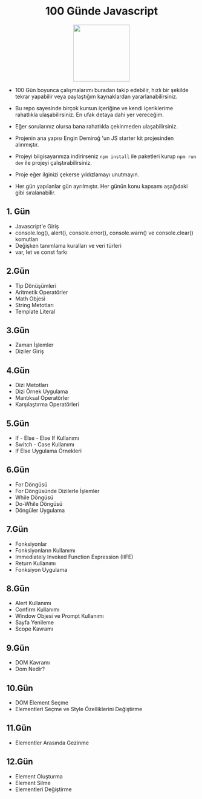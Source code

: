 <div align= "center">
  <h1> 100 Günde Javascript</h1>
  <img src="https://upload.wikimedia.org/wikipedia/commons/thumb/9/99/Unofficial_JavaScript_logo_2.svg/1024px-Unofficial_JavaScript_logo_2.svg.png" width="150px">
</div>


- 100 Gün boyunca çalışmalarımı buradan takip edebilir, hızlı bir şekilde tekrar yapabilir veya paylaştığım kaynaklardan yararlanabilirsiniz.
 
- Bu repo sayesinde birçok kursun içeriğine ve kendi içeriklerime rahatlıkla ulaşabilirsiniz. En ufak detaya dahi yer vereceğim. 

- Eğer sorularınız olursa bana rahatlıkla çekinmeden ulaşabilirsiniz.

- Projenin ana yapısı Engin Demiroğ 'un JS starter kit projesinden alınmıştır.

- Projeyi bilgisayarınıza indirirseniz ```npm install``` ile paketleri kurup ```npm run dev``` ile projeyi çalıştırabilirsiniz.

- Proje eğer ilginizi çekerse yıldızlamayı unutmayın.

- Her gün yapılanlar gün ayrılmıştır. Her günün konu kapsamı aşağıdaki gibi sıralanabilir.

## 1. Gün
- Javascript'e Giriş
- console.log(), alert(), console.error(), console.warn() ve console.clear() komutları 
- Değişken tanımlama kuralları ve veri türleri
- var, let ve const farkı

## 2.Gün
- Tip Dönüşümleri
- Aritmetik Operatörler
- Math Objesi
- String Metotları
- Template Literal

## 3.Gün
- Zaman İşlemler 
- Diziler Giriş 

## 4.Gün
- Dizi Metotları
- Dizi Örnek Uygulama
- Mantıksal Operatörler
- Karşılaştırma Operatörleri

## 5.Gün
- If - Else - Else If Kullanımı
- Switch - Case Kullanımı
- If Else Uygulama Örnekleri

## 6.Gün
- For Döngüsü
- For Döngüsünde Dizilerle İşlemler
- While Döngüsü
- Do-While Döngüsü
- Döngüler Uygulama

## 7.Gün
- Fonksiyonlar
- Fonksiyonların Kullanımı
- Immediately Invoked Function Expression (IIFE)
- Return Kullanımı
- Fonksiyon Uygulama

## 8.Gün
- Alert Kullanımı
- Confirm Kullanımı
- Window Objesi ve Prompt Kullanımı
- Sayfa Yenileme
- Scope Kavramı

## 9.Gün
- DOM Kavramı
- Dom Nedir?

## 10.Gün
- DOM Element Seçme
- Elementleri Seçme ve Style Özelliklerini Değiştirme

## 11.Gün
- Elementler Arasında Gezinme

## 12.Gün
- Element Oluşturma
- Element Silme
- Elementleri Değiştirme